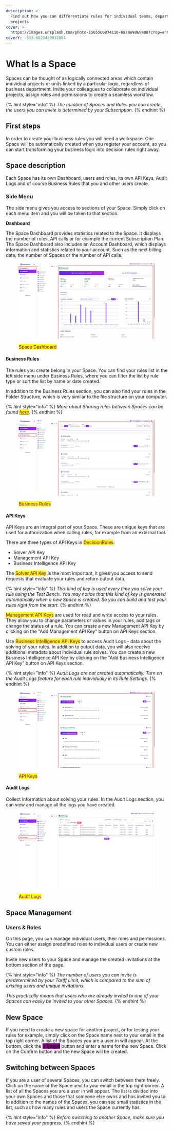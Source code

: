 ```yaml
---
description: >-
  Find out how you can differentiate rules for individual teams, departments or
  projects
cover: >-
  https://images.unsplash.com/photo-1505506874110-6a7a69069a08?crop=entropy&cs=srgb&fm=jpg&ixid=M3wxOTcwMjR8MHwxfHNlYXJjaHwzfHxzcGFjZXxlbnwwfHx8fDE2OTg4NDU4NDF8MA&ixlib=rb-4.0.3&q=85
coverY: -533.6023489932884
---
```


# What Is a Space

Spaces can be thought of as logically connected areas which contain individual projects or units linked by a particular logic, regardless of business department. Invite your colleagues to collaborate on individual projects, assign roles and permissions to create a seamless workflow.

{% hint style="info" %}
_The number of Spaces and Rules you can create, the users you can invite is determined by your Subscription._
{% endhint %}

## First steps

In order to create your business rules you will need a workspace. One Space will be automatically created when you register your account, so you can start transforming your business logic into decision rules right away.

## Space description

Each Space has its own Dashboard, users and roles, its own API Keys, Audit Logs and of course Business Rules that you and other users create.

### Side Menu

The side menu gives you access to sections of your Space. Simply click on each menu item and you will be taken to that section.

**Dashboard**

The Space Dashboard provides statistics related to the Space. It displays the number of rules, API calls or for example the current Subscription Plan. The Space Dashboard also includes an Account Dashboard, which displays information and statistics related to your account. Such as the next billing date, the number of Spaces or the number of API calls.

<figure><img src="../.gitbook/assets/dashboard.png" alt=""><figcaption><p><mark style="color:purple;">Space Dashboard</mark></p></figcaption></figure>

#### Business Rules

The rules you create belong in your Space. You can find your rules list in the left side menu under Business Rules, where you can filter the list by rule type or sort the list by name or date created.

In addition to the Business Rules section, you can also find your rules in the Folder Structure, which is very similar to the file structure on your computer.

{% hint style="info" %}
_More about Sharing rules between Spaces can be found_ [_<mark style="color:purple;">here</mark>_](https://app.gitbook.com/s/-MN4F4-qybg8XDATvios/teamwork/share-between-spaces)_._
{% endhint %}

<figure><img src="../.gitbook/assets/businessrules.png" alt=""><figcaption><p><mark style="color:purple;">Business Rules</mark></p></figcaption></figure>

#### API Keys

API Keys are an integral part of your Space. These are unique keys that are used for authorization when calling rules, for example from an external tool.

There are three types of API Keys in <mark style="color:purple;">DecisionRules</mark>:

* Solver API Key
* Management API Key
* Business Intelligence API Key

The <mark style="color:purple;">Solver API Key</mark> is the most important, it gives you access to send requests that evaluate your rules and return output data.

{% hint style="info" %}
_This kind of key is used every time you solve your rule using the Test Bench. You may notice that this kind of key is generated automatically when a new Space is created. So you can build and test your rules right from the start._
{% endhint %}

<mark style="color:purple;">Management API Keys</mark> are used for read and write access to your rules. They allow you to change parameters or values in your rules, add tags or change the status of a rule. You can create a new Management API Key by clicking on the "Add Management API Key" button on API Keys section.

Use <mark style="color:purple;">Business Intelligence API Keys</mark> to access Audit Logs - data about the solving of your rules. In addition to output data, you will also receive additional metadata about individual rule solves. You can create a new Business Intelligence API Key by clicking on the "Add Business Intelligence API Key" button on API Keys section.

{% hint style="info" %}
_Audit Logs are not created automatically. Turn on the Audit Logs feature for each rule individually in its Rule Settings._
{% endhint %}

<figure><img src="../.gitbook/assets/apikeys.png" alt=""><figcaption><p><mark style="color:purple;">API Keys</mark></p></figcaption></figure>

#### Audit Logs

Collect information about solving your rules. In the Audit Logs section, you can view and manage all the logs you have created.

<figure><img src="../.gitbook/assets/auditlogs.png" alt=""><figcaption><p><mark style="color:purple;">Audit Logs</mark></p></figcaption></figure>

## Space Management

### Users & Roles

On this page, you can manage individual users, their roles and permissions. You can either assign predefined roles to individual users or create new custom roles.

Invite new users to your Space and manage the created invitations at the bottom section of the page.

{% hint style="info" %}
_The number of users you can invite is predetermined by your Tariff Limit, which is compared to the sum of existing users and unique invitations._

_This practically means that users who are already invited to one of your Spaces can easily be invited to your other Spaces._
{% endhint %}

## New Space

If you need to create a new space for another project, or for testing your rules for example, simply click on the Space name next to your email in the top right corner. A list of the Spaces you are a user in will appear. At the bottom, click the <mark style="background-color:purple;">+ Space</mark> button and enter a name for the new Space. Click on the Confirm button and the new Space will be created.

## Switching between Spaces

If you are a user of several Spaces, you can switch between them freely. Click on the name of the Space next to your email in the top right corner. A list of all the Spaces you are a user in will appear. The list is divided into your own Spaces and those that someone else owns and has invited you to. In addition to the names of the Spaces, you can see small statistics in the list, such as how many rules and users the Space currently has.

{% hint style="info" %}
_Before switching to another Space, make sure you have saved your progress._
{% endhint %}
